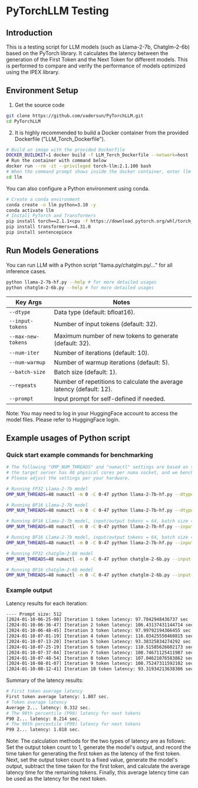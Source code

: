 # PyTorchLLM Testing
## Introduction
This is a testing script for LLM models (such as Llama-2-7b, Chatglm-2-6b) based on the PyTorch library. It calculates the latency between the generation of the First Token and the Next Token for different models. This is performed to compare and verify the performance of models optimized using the IPEX library.

## Environment Setup
1. Get the source code
```bash
git clone https://github.com/vadersun/PyTorchLLM.git
cd PyTorchLLM
```
2. It is highly recommended to build a Docker container from the provided Dockerfile ("LLM_Torch_Dockerfile").
```bash
# Build an image with the provided Dockerfile
DOCKER_BUILDKIT=1 docker build -f LLM_Torch_Dockerfile --network=host --no-cache --build-arg COMPILE=ON -t torch-llm:2.1.100 .\
# Run the container with command below
docker run --rm -it --privileged torch-llm:2.1.100 bash
# When the command prompt shows inside the docker container, enter llm examples directory
cd llm
```
You can also configure a Python environment using conda.
```bash
# Create a conda environment
conda create -n llm python=3.10 -y
conda activate llm
# Install PyTorch and Transformers
pip install torch==2.1.1+cpu -f https://download.pytorch.org/whl/torch_stable.html
pip install transformers==4.31.0
pip install sentencepiece
```

## Run Models Generations
You can run LLM with a Python script "llama.py/chatglm.py/..." for all inference cases.
```bash
python llama-2-7b-hf.py --help # for more detailed usages
python chatglm-2-6b.py --help # for more detailed usages
```

| Key Args        | Notes           |
| ------------- |-------------|
| `--dtype`      | Data type (default: bfloat16). |
| `--input-tokens`      | Number of input tokens (default: 32). |
| `--max-new-tokens` | Maximum number of new tokens to generate (default: 32). |
| `--num-iter` | Number of iterations (default: 10). |
| `--num-warmup` | Number of warmup iterations (default: 5). |
| `--batch-size` | Batch size (default: 1). |
| `--repeats` | Number of repetitions to calculate the average latency (default: 12). |
| `--prompt` | Input prompt for self-defined if needed. |

Note: You may need to log in your HuggingFace account to access the model files. Please refer to HuggingFace login.

## Example usages of Python script
### Quick start example commands for benchmarking
```bash
# The following "OMP_NUM_THREADS" and "numactl" settings are based on the assumption that
# the target server has 48 physical cores per numa socket, and we benchmark with 1 socket.
# Please adjust the settings per your hardware.

# Running FP32 Llama-2-7b model
OMP_NUM_THREADS=48 numactl -m 0 -C 0-47 python llama-2-7b-hf.py --dtype float32

# Running BF16 Llama-2-7b model
OMP_NUM_THREADS=48 numactl -m 0 -C 0-47 python llama-2-7b-hf.py --dtype bfloat16

# Running BF16 Llama-2-7b model, input/output tokens = 64, batch size = 8
OMP_NUM_THREADS=48 numactl -m 0 -C 0-47 python llama-2-7b-hf.py --input-tokens 64 --max-new-tokens 64 --batch-size 8 --dtype bfloat16

# Running BF16 Llama-2-7b model, input/output tokens = 64, batch size = 8, perform calculations 4 times and average the results for a faster iteration
OMP_NUM_THREADS=48 numactl -m 0 -C 0-47 python llama-2-7b-hf.py --input-tokens 64 --max-new-tokens 64 --batch-size 8 --dtype bfloat16 --repeats 4

# Running FP32 chatglm-2-6b model
OMP_NUM_THREADS=48 numactl -m 0 -C 0-47 python chatglm-2-6b.py --input-tokens 32 --max-new-tokens 32 --batch-size 1 --dtype float32

# Running BF16 chatglm-2-6b model
OMP_NUM_THREADS=48 numactl -m 0 -C 0-47 python chatglm-2-6b.py --input-tokens 32 --max-new-tokens 32 --batch-size 1 --dtype bfloat16
```
### Example output
Latency results for each iteration:
```bash
---- Prompt size: 512
[2024-01-10-06-25-00] Iteration 1 token latency: 97.7842948436737 sec
[2024-01-10-06-36-47] Iteration 2 token latency: 106.43137431144714 sec
[2024-01-10-06-48-45] Iteration 3 token latency: 97.99792194366455 sec
[2024-01-10-07-01-19] Iteration 4 token latency: 116.03425550460815 sec
[2024-01-10-07-13-20] Iteration 5 token latency: 93.38325834274292 sec
[2024-01-10-07-25-19] Iteration 6 token latency: 110.51585626602173 sec
[2024-01-10-07-37-04] Iteration 7 token latency: 108.74671125411987 sec
[2024-01-10-07-48-54] Iteration 8 token latency: 107.04621076583862 sec
[2024-01-10-08-01-07] Iteration 9 token latency: 108.75247311592102 sec
[2024-01-10-08-12-41] Iteration 10 token latency: 93.31934213638306 sec
```
Summary of the latency results:
```bash
# First token average latency
First token average latency: 1.807 sec.
# Token average latency
Average 2... latency: 0.332 sec.
# The 90th percentile (P90) latency for next tokens
P90 2... latency: 0.214 sec.
# The 99th percentile (P99) latency for next tokens
P99 2... latency: 1.818 sec.
```

Note: The calculation methods for the two types of latency are as follows: Set the output token count to 1, generate the model's output, and record the time taken for generating the first token as the latency of the first token. Next, set the output token count to a fixed value, generate the model's output, subtract the time taken for the first token, and calculate the average latency time for the remaining tokens. Finally, this average latency time can be used as the latency for the next token.
